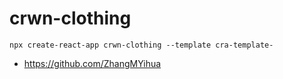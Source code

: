 # crwn-clothing

```shell
npx create-react-app crwn-clothing --template cra-template-
```

* https://github.com/ZhangMYihua